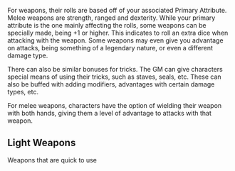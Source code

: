 For weapons, their rolls are based off of your associated Primary Attribute. Melee weapons are strength, ranged and dexterity. While your primary attribute is the one mainly affecting the rolls, some weapons can be specially made, being +1 or higher. This indicates to roll an extra dice when attacking with the weapon. Some weapons may even give you advantage on attacks, being something of a legendary nature, or even a different damage type.

There can also be similar bonuses for tricks. The GM can give characters special means of using their tricks, such as staves, seals, etc. These can also be buffed with adding modifiers, advantages with certain damage types, etc.

For melee weapons, characters have the option of wielding their weapon with both hands, giving them a level of advantage to attacks with that weapon.

## Light Weapons
Weapons that are quick to use